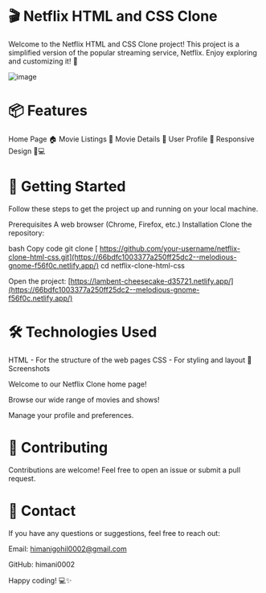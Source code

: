 
<h1>🎬 Netflix HTML and CSS Clone</h1>


Welcome to the Netflix HTML and CSS Clone project! This project is a simplified version of the popular streaming service, Netflix. Enjoy exploring and customizing it! 🌟

![image](https://user-images.githubusercontent.com/79099734/156505537-8e28ee14-dd20-4299-9eea-984d7068c7fd.png)

<h1>📦 Features</h1>

Home Page 🏠
Movie Listings 🎥
Movie Details 📄
User Profile 👤
Responsive Design 📱💻

<h1>🚀 Getting Started</h1>

Follow these steps to get the project up and running on your local machine.

Prerequisites
A web browser (Chrome, Firefox, etc.)
Installation
Clone the repository:

bash
Copy code
git clone [ https://github.com/your-username/netflix-clone-html-css.git](https://66bdfc1003377a250ff25dc2--melodious-gnome-f56f0c.netlify.app/)
cd netflix-clone-html-css

Open the project:
[https://lambent-cheesecake-d35721.netlify.app/](https://66bdfc1003377a250ff25dc2--melodious-gnome-f56f0c.netlify.app/)

<h1>🛠️ Technologies Used</h1>

HTML - For the structure of the web pages
CSS - For styling and layout
📸 Screenshots

Welcome to our Netflix Clone home page!


Browse our wide range of movies and shows!


Manage your profile and preferences.

<h1>🤝 Contributing </h1>

Contributions are welcome! Feel free to open an issue or submit a pull request.

<h1>📧 Contact </h1>

If you have any questions or suggestions, feel free to reach out:

Email: himanigohil0002@gmail.com

GitHub: himani0002

Happy coding! 💻✨

